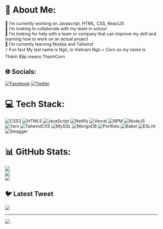 # 💫 About Me:
🔭 I’m currently working on Javascript, HTML, CSS, ReactJS<br>👯 I’m looking to collaborate with my team in school<br>🤝 I’m looking for help with a team or company that can improve my skill and learning how to work on an actual project<br>🌱 I’m currently learning Nodejs and Tailwind<br>⚡ Fun fact My last name is Ngô, in Vietnam Ngô = Corn so my name is Thành Bắp means ThanhCorn


## 🌐 Socials:
[![Facebook](https://img.shields.io/badge/Facebook-%231877F2.svg?logo=Facebook&logoColor=white)](/) [![Twitter](https://img.shields.io/badge/Twitter-%231DA1F2.svg?logo=Twitter&logoColor=white)](https://twitter.com/thanhcorn2000) 

# 💻 Tech Stack:
![CSS3](https://img.shields.io/badge/css3-%231572B6.svg?style=for-the-badge&logo=css3&logoColor=white) ![HTML5](https://img.shields.io/badge/html5-%23E34F26.svg?style=for-the-badge&logo=html5&logoColor=white) ![JavaScript](https://img.shields.io/badge/javascript-%23323330.svg?style=for-the-badge&logo=javascript&logoColor=%23F7DF1E) ![Netlify](https://img.shields.io/badge/netlify-%23000000.svg?style=for-the-badge&logo=netlify&logoColor=#00C7B7) ![Vercel](https://img.shields.io/badge/vercel-%23000000.svg?style=for-the-badge&logo=vercel&logoColor=white) ![NPM](https://img.shields.io/badge/NPM-%23000000.svg?style=for-the-badge&logo=npm&logoColor=white) ![NodeJS](https://img.shields.io/badge/node.js-6DA55F?style=for-the-badge&logo=node.js&logoColor=white) ![Yarn](https://img.shields.io/badge/yarn-%232C8EBB.svg?style=for-the-badge&logo=yarn&logoColor=white) ![TailwindCSS](https://img.shields.io/badge/tailwindcss-%2338B2AC.svg?style=for-the-badge&logo=tailwind-css&logoColor=white) ![MySQL](https://img.shields.io/badge/mysql-%2300f.svg?style=for-the-badge&logo=mysql&logoColor=white) ![MongoDB](https://img.shields.io/badge/MongoDB-%234ea94b.svg?style=for-the-badge&logo=mongodb&logoColor=white) ![Portfolio](https://img.shields.io/badge/Portfolio-%23000000.svg?style=for-the-badge&logo=firefox&logoColor=#FF7139) ![Babel](https://img.shields.io/badge/Babel-F9DC3e?style=for-the-badge&logo=babel&logoColor=black) ![ESLint](https://img.shields.io/badge/ESLint-4B3263?style=for-the-badge&logo=eslint&logoColor=white) ![Swagger](https://img.shields.io/badge/-Swagger-%23Clojure?style=for-the-badge&logo=swagger&logoColor=white)
# 📊 GitHub Stats:
![](https://github-readme-stats.vercel.app/api?username=ThanhCorn&theme=blueberry&hide_border=false&include_all_commits=true&count_private=true)<br/>
![](https://github-readme-streak-stats.herokuapp.com/?user=ThanhCorn&theme=blueberry&hide_border=false)<br/>
![](https://github-readme-stats.vercel.app/api/top-langs/?username=ThanhCorn&theme=blueberry&hide_border=false&include_all_commits=true&count_private=true&layout=compact)

## 🐦 Latest Tweet
[![](https://gtce.itsvg.in/api?username=thanhcorn2000)](https://github.com/VishwaGauravIn/github-twitter-card-embed)

---
[![](https://visitcount.itsvg.in/api?id=ThanhCorn&icon=0&color=0)](https://visitcount.itsvg.in)

<!-- Proudly created with GPRM ( https://gprm.itsvg.in ) -->
